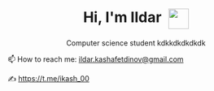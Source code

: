 <h1 align="center">Hi, I'm Ildar&nbsp;&nbsp;<img align="top" src="https://github.com/blackcater/blackcater/raw/main/images/Hi.gif" height="40" width="40"/></h1>
<p align="center">Computer science student kdkkdkdkdkdk</p>

📫 How to reach me: ildar.kashafetdinov@gmail.com

✍️ https://t.me/ikash_00
